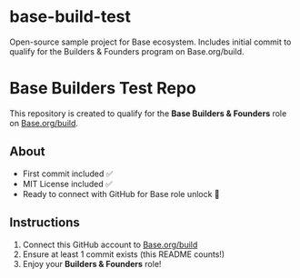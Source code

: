 # base-build-test
Open-source sample project for Base ecosystem. Includes initial commit to qualify for the Builders &amp; Founders program on Base.org/build.
# Base Builders Test Repo

This repository is created to qualify for the **Base Builders & Founders** role on [Base.org/build](https://www.base.org/build).

## About
- First commit included ✅
- MIT License included ✅
- Ready to connect with GitHub for Base role unlock 🚀

## Instructions
1. Connect this GitHub account to [Base.org/build](https://www.base.org/build)
2. Ensure at least 1 commit exists (this README counts!)
3. Enjoy your **Builders & Founders** role!

